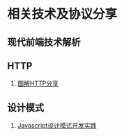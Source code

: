 # 相关技术及协议分享

##  现代前端技术解析

##  HTTP  

1. [图解HTTP分享](./HTTP/Share.md)

##  设计模式

1. [Javascript设计模式开发实践](./DesignPattern/Share.md)